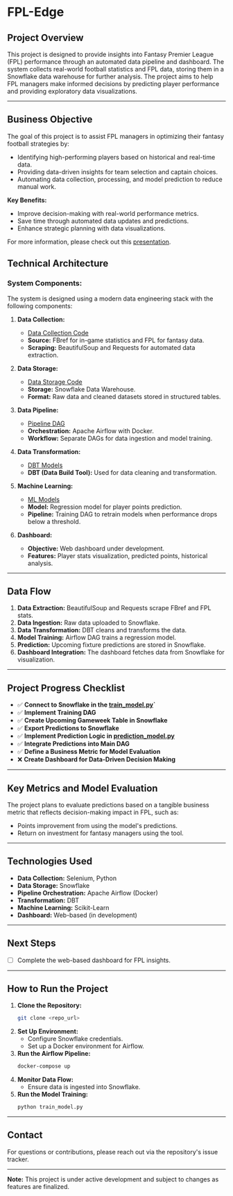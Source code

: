# FPL-Edge

## Project Overview

This project is designed to provide insights into Fantasy Premier League (FPL) performance through an automated data pipeline and dashboard. The system collects real-world football statistics and FPL data, storing them in a Snowflake data warehouse for further analysis. The project aims to help FPL managers make informed decisions by predicting player performance and providing exploratory data visualizations.

---

## Business Objective

The goal of this project is to assist FPL managers in optimizing their fantasy football strategies by:

- Identifying high-performing players based on historical and real-time data.
- Providing data-driven insights for team selection and captain choices.
- Automating data collection, processing, and model prediction to reduce manual work.

**Key Benefits:**

- Improve decision-making with real-world performance metrics.
- Save time through automated data updates and predictions.
- Enhance strategic planning with data visualizations.

For more information, please check out this [presentation](FPL_Presentation.pdf).

## Technical Architecture

### System Components:

The system is designed using a modern data engineering stack with the following components:

1. **Data Collection:**

   - [Data Collection Code](./src/data/collect_data.py)
   - **Source:** FBref for in-game statistics and FPL for fantasy data.
   - **Scraping:** BeautifulSoup and Requests for automated data extraction.

2. **Data Storage:**
   
   - [Data Storage Code](./src/data/utils.py)
   - **Storage:** Snowflake Data Warehouse.
   - **Format:** Raw data and cleaned datasets stored in structured tables.

3. **Data Pipeline:**
   
   - [Pipeline DAG](./src/pipeline/dbt_dag/dags)
   - **Orchestration:** Apache Airflow with Docker.
   - **Workflow:** Separate DAGs for data ingestion and model training.

4. **Data Transformation:**
   
   - [DBT Models](./src/pipeline/dbt_dag/dags/dbt_pipeline/models)
   - **DBT (Data Build Tool):** Used for data cleaning and transformation.

5. **Machine Learning:**
   
   - [ML Models](./src/pipeline/dbt_dag/include/models)
   - **Model:** Regression model for player points prediction.
   - **Pipeline:** Training DAG to retrain models when performance drops below a threshold.

6. **Dashboard:**
   - **Objective:** Web dashboard under development.
   - **Features:** Player stats visualization, predicted points, historical analysis.

---

## Data Flow

1. **Data Extraction:** BeautifulSoup and Requests scrape FBref and FPL stats.
2. **Data Ingestion:** Raw data uploaded to Snowflake.
3. **Data Transformation:** DBT cleans and transforms the data.
4. **Model Training:** Airflow DAG trains a regression model.
5. **Prediction:** Upcoming fixture predictions are stored in Snowflake.
6. **Dashboard Integration:** The dashboard fetches data from Snowflake for visualization.

---

## Project Progress Checklist

- ✅ **Connect to Snowflake in the [train_model.py](./src/pipeline/dbt_dag/dags/dbt_pipeline/models/train_model.py)`**
- ✅ **Implement Training DAG**
- ✅ **Create Upcoming Gameweek Table in Snowflake**
- ✅ **Export Predictions to Snowflake**
- ✅ **Implement Prediction Logic in [prediction_model.py](./src/pipeline/dbt_dag/dags/dbt_pipeline/models/predict_model.py)**
- ✅ **Integrate Predictions into Main DAG**
- ✅ **Define a Business Metric for Model Evaluation**
- ❌ **Create Dashboard for Data-Driven Decision Making**

---

## Key Metrics and Model Evaluation

The project plans to evaluate predictions based on a tangible business metric that reflects decision-making impact in FPL, such as:

- Points improvement from using the model's predictions.
- Return on investment for fantasy managers using the tool.

---

## Technologies Used

- **Data Collection:** Selenium, Python
- **Data Storage:** Snowflake
- **Pipeline Orchestration:** Apache Airflow (Docker)
- **Transformation:** DBT
- **Machine Learning:** Scikit-Learn
- **Dashboard:** Web-based (in development)

---

## Next Steps

- [ ] Complete the web-based dashboard for FPL insights.

---

## How to Run the Project

1. **Clone the Repository:**
   ```bash
   git clone <repo_url>
   ```
2. **Set Up Environment:**
   - Configure Snowflake credentials.
   - Set up a Docker environment for Airflow.
3. **Run the Airflow Pipeline:**
   ```bash
   docker-compose up
   ```
4. **Monitor Data Flow:**
   - Ensure data is ingested into Snowflake.
5. **Run the Model Training:**
   ```bash
   python train_model.py
   ```

---

## Contact

For questions or contributions, please reach out via the repository's issue tracker.

---

**Note:** This project is under active development and subject to changes as features are finalized.
